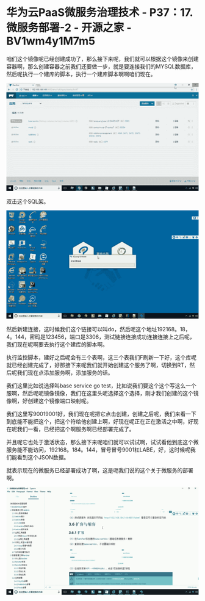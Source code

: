# 华为云PaaS微服务治理技术 - P37：17.微服务部署-2 - 开源之家 - BV1wm4y1M7m5

咱们这个镜像呢已经创建成功了，那么接下来呢，我们就可以根据这个镜像来创建容器啊，那么创建容器之前我们还要做一步，就是要连接我们的MYSQL数据库，然后呢执行一个建库的脚本，执行一个建库脚本啊啊咱们现在。



![](img/4812523524e7e4b536b071b0309613f8_1.png)

双击这个SQL架。

![](img/4812523524e7e4b536b071b0309613f8_3.png)

然后新建连接，这时候我们这个链接可以叫do，然后呢这个地址192168。18，4。144，密码是123456，端口是3306，测试链接连接成功连接连接上之后呢，我们现在呢啊要去执行这个建库的脚本啊。

执行监控脚本，建好之后呢会有三个表啊，这三个表我们F刷新一下好，这个库呢就已经创建完成了，好那接下来呢我们就开始创建这个服务了啊，切换到RT，然后呢我们现在点添加服务啊，添加服务的话。

我们这里比如说选择叫base service go test，比如说我们要这个这个写这么一个服啊，然后呢呃镜像镜像，我们在这里头呢选择这个选择，刚才我们创建的这个镜像啊，好创建这个镜像端口映射呢。

我们这里写90019001好，我们现在呢把它点击创建，创建之后呢，我们来看一下到底能不能把这个，把这个符给他创建上啊，好现在呢正在正在激活之中啊，好现在呢我们一看，已经把这个啊服务啊已经部署完成了。

并且呢它也处于激活状态，那么接下来呢咱们就可以试试啊，试试看他到底这个微服务能不能访问，192168。184。144，冒号冒号9001杠LABE，好，这时候呢我们能看到这个JSON数据。

就表示现在的微服务已经部署成功了啊，这是呃我们说的这个关于微服务的部署啊。

![](img/4812523524e7e4b536b071b0309613f8_5.png)
